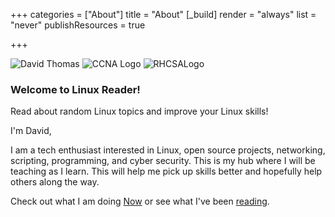 +++ 
categories = ["About"] 
title = "About" 
[_build]
  render = "always"
  list = "never"
  publishResources = true

+++

![David Thomas](/images/circleportrait.PNG?height=220px&classes=inline) 
![CCNA Logo](/images/ccnabadge.png?height=100px&classes=inline)
![RHCSALogo](/images/rhcsabadge.png?height=100px&classes=inline)

### Welcome to Linux Reader!

Read about random Linux topics and improve your Linux skills!

I'm David,

I am a tech enthusiast interested in Linux, open source projects, networking, scripting, programming, and cyber security. This is my hub where I will be teaching as I learn. This will help me pick up skills better and hopefully help others along the way.

Check out what I am doing [Now](now) or see what I've been [reading](../booknotes/_index.md).